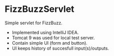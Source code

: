 # FizzBuzzServlet

Simple servlet for FizzBuzz.
- Implemented using IntelliJ IDEA.
- Tomcat 9 was used for local test server.
- Contain simple UI (form and button).
- UI keeps history of succesfull input(s)/outputs.
